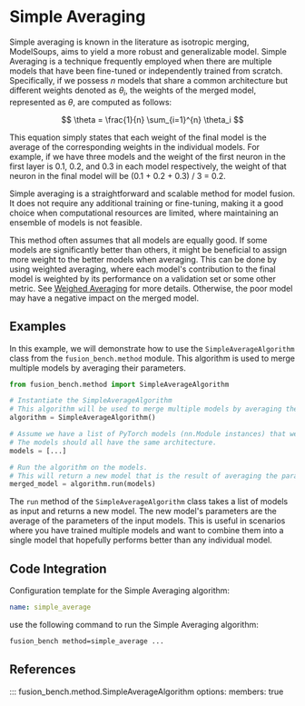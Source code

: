 # Simple Averaging

Simple averaging is known in the literature as isotropic merging, ModelSoups, aims to yield a more robust and generalizable model.
Simple Averaging is a technique frequently employed when there are multiple models that have been fine-tuned or independently trained from scratch. 
Specifically, if we possess $n$ models that share a common architecture but different weights denoted as $\theta_i$, the weights of the merged model, represented as $\theta$, are computed as follows:

$$ \theta = \frac{1}{n} \sum_{i=1}^{n} \theta_i $$

This equation simply states that each weight of the final model is the average of the corresponding weights in the individual models. For example, if we have three models and the weight of the first neuron in the first layer is 0.1, 0.2, and 0.3 in each model respectively, the weight of that neuron in the final model will be (0.1 + 0.2 + 0.3) / 3 = 0.2.

Simple averaging is a straightforward and scalable method for model fusion. It does not require any additional training or fine-tuning, making it a good choice when computational resources are limited, where maintaining an ensemble of models is not feasible.

This method often assumes that all models are equally good. 
If some models are significantly better than others, it might be beneficial to assign more weight to the better models when averaging. 
This can be done by using weighted averaging, where each model's contribution to the final model is weighted by its performance on a validation set or some other metric.
See [Weighed Averaging](weighted_averaging.md) for more details.
Otherwise, the poor model may have a negative impact on the merged model.


## Examples

In this example, we will demonstrate how to use the `SimpleAverageAlgorithm` class from the `fusion_bench.method` module. 
This algorithm is used to merge multiple models by averaging their parameters.

```python
from fusion_bench.method import SimpleAverageAlgorithm

# Instantiate the SimpleAverageAlgorithm
# This algorithm will be used to merge multiple models by averaging their parameters.
algorithm = SimpleAverageAlgorithm()

# Assume we have a list of PyTorch models (nn.Module instances) that we want to merge.
# The models should all have the same architecture.
models = [...]

# Run the algorithm on the models.
# This will return a new model that is the result of averaging the parameters of the input models.
merged_model = algorithm.run(models)
```

The `run` method of the `SimpleAverageAlgorithm` class takes a list of models as input and returns a new model. 
The new model's parameters are the average of the parameters of the input models. 
This is useful in scenarios where you have trained multiple models and want to combine them into a single model that hopefully performs better than any individual model.

## Code Integration

Configuration template for the Simple Averaging algorithm:

```yaml title="config/method/simple_average.yaml"
name: simple_average
```

use the following command to run the Simple Averaging algorithm:

```bash
fusion_bench method=simple_average ...
```

## References

::: fusion_bench.method.SimpleAverageAlgorithm
    options:
        members: true
